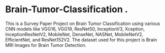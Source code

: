 # Brain-Tumor-Classification . 

This is a Survey Paper Project on Brain Tumor Classification using various CNN models like VGG16, VGG19, ResNet50, InceptionV3, Xception, InceptionResNetV2, MobileNet, DenseNet, NASNet, MobileNetV2, EfficientNet, and ResNet152V2. The dataset used for this project is Brain MRI Images for Brain Tumor Detection.    
    
